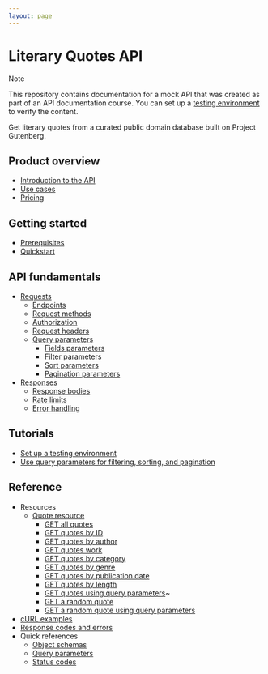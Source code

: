 ```yaml
---
layout: page
---
```


# Literary Quotes API

> [!NOTE]
> This repository contains documentation for a mock API that was created as part of an API documentation course. You can set up a [testing environment](placeholder) to verify the content.

Get literary quotes from a curated public domain database built on Project Gutenberg.

<!--TODO: Check all docs to make sure curl examples use double quotes.-->
<!--TODO: Check all docs to make sure new and updated content has been added across all relevant docs.-->
<!--TODO: Check all links once documentation set is complete.-->


## Product overview

* [Introduction to the API](./overview/introduction.md)
* [Use cases](placeholder)
* [Pricing](placeholder)

## Getting started

* [Prerequisites](./guides/prerequisites.md)
* [Quickstart](./guides/quickstart.md)

## API fundamentals

* [Requests](./guides/requests.md)<!--Explain concepts like case sensitivity, testing setup, etc.-->
  * [Endpoints](./guides/endpoints.md)
  * [Request methods](./guides/request-methods.md)
  * [Authorization](./guides/authorization.md)
  * [Request headers](./guides/request-headers.md)
  * [Query parameters](./guides/query-paramters.md)
    * [Fields parameters](./guides/fields-parameters.md)
    * [Filter parameters](./guides/filter-parameters.md)
    * [Sort parameters](./guides/sort-parameters.md)
    * [Pagination parameters](./guides/pagination-parameters.md)
* [Responses](./guides/responses.md)
  * [Response bodies](./guides/response-bodies.md)
  * [Rate limits](./guides/rate-limits.md)
  * [Error handling](./guides/error-handling.md)

## Tutorials

* [Set up a testing environment](./guides/set-up-testing-environment)<!--Add info about server.js file and adjustment to setup steps.-->
* [Use query parameters for filtering, sorting, and pagination](./guides/query-parameters-tutorial)

## Reference

* Resources
  * [Quote resource](./reference/quotes.md)
    * [GET all quotes](./reference/get-all-quotes.md)
    * [GET quotes by ID](./reference/get-quotes-by-id.md)
    * [GET quotes by author](./reference/get-quotes-by-author.md)
    * [GET quotes work](./reference/get-quotes-by-work.md)
    * [GET quotes by category](./reference/get-quotes-by-category.md)
    * [GET quotes by genre](./reference/get-quotes-by-genre.md)
    * [GET quotes by publication date](./reference/get-quotes-by-date.md)
    * [GET quotes by length](./reference/get-quotes-by-length.md)
    * [GET quotes using query parameters](./reference/get-quotes-with-parameters)~
    * [GET a random quote](./reference/get-random-quote.md)
    * [GET a random quote using query parameters](placeholder)
* [cURL examples](./reference/curl-examples.md)
* [Response codes and errors](./reference/response-codes-errors.md)
* Quick references
  * [Object schemas](./reference/object-schemas.md)
  * [Query parameters](./reference/query-parameters.md)
  * [Status codes](./reference/status-codes.md)
